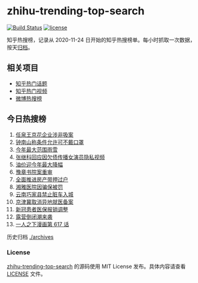 # zhihu-trending-top-search

[![Build Status](https://github.com/justjavac/zhihu-trending-top-search/workflows/ci/badge.svg?branch=main)](https://github.com/justjavac/zhihu-trending-top-search/actions)
[![license](https://img.shields.io/github/license/justjavac/zhihu-trending-top-search)](https://github.com/justjavac/zhihu-trending-top-search/blob/main/LICENSE)

知乎热搜榜，记录从 2020-11-24 日开始的知乎热搜榜单。每小时抓取一次数据，按天[归档](./archives)。

## 相关项目

- [知乎热门话题](https://github.com/justjavac/zhihu-trending-hot-questions)
- [知乎热门视频](https://github.com/justjavac/zhihu-trending-hot-video)
- [微博热搜榜](https://github.com/justjavac/weibo-trending-hot-search)

## 今日热搜榜

<!-- BEGIN -->
<!-- 最后更新时间 Sat Apr 01 2023 19:04:55 GMT+0800 (China Standard Time) -->

1. [任泉王京花企业涉非吸案](https://www.zhihu.com/search?q=%E4%BB%BB%E6%B3%89%E7%8E%8B%E4%BA%AC%E8%8A%B1%E4%BC%81%E4%B8%9A%E6%B6%89%E9%9D%9E%E5%90%B8%E6%A1%88%20)
1. [钟南山称条件允许可不戴口罩](https://www.zhihu.com/search?q=%E9%92%9F%E5%8D%97%E5%B1%B1%E7%A7%B0%E6%9D%A1%E4%BB%B6%E5%85%81%E8%AE%B8%E5%8F%AF%E4%B8%8D%E6%88%B4%E5%8F%A3%E7%BD%A9)
1. [今年最大范围雨雪](https://www.zhihu.com/search?q=%E4%BB%8A%E5%B9%B4%E6%9C%80%E5%A4%A7%E8%8C%83%E5%9B%B4%E9%9B%A8%E9%9B%AA)
1. [张继科回应因欠债传播女演员隐私视频](https://www.zhihu.com/search?q=%E5%BC%A0%E7%BB%A7%E7%A7%91%E5%9B%9E%E5%BA%94%E5%9B%A0%E6%AC%A0%E5%80%BA%E4%BC%A0%E6%92%AD%E5%A5%B3%E6%BC%94%E5%91%98%E9%9A%90%E7%A7%81%E8%A7%86%E9%A2%91)
1. [油价迎今年最大降幅](https://www.zhihu.com/search?q=%E6%B2%B9%E4%BB%B7%E8%BF%8E%E4%BB%8A%E5%B9%B4%E6%9C%80%E5%A4%A7%E9%99%8D%E5%B9%85)
1. [豫章书院案重审](https://www.zhihu.com/search?q=%E8%B1%AB%E7%AB%A0%E4%B9%A6%E9%99%A2%E6%A1%88%E9%87%8D%E5%AE%A1)
1. [全面推进房产带押过户](https://www.zhihu.com/search?q=%E5%85%A8%E9%9D%A2%E6%8E%A8%E8%BF%9B%E6%88%BF%E4%BA%A7%E5%B8%A6%E6%8A%BC%E8%BF%87%E6%88%B7)
1. [湘雅医院因骗保被罚](https://www.zhihu.com/search?q=%E6%B9%98%E9%9B%85%E5%8C%BB%E9%99%A2%E5%9B%A0%E9%AA%97%E4%BF%9D%E8%A2%AB%E7%BD%9A)
1. [云南巧家县禁止脏车入城](https://www.zhihu.com/search?q=%E4%BA%91%E5%8D%97%E5%B7%A7%E5%AE%B6%E5%8E%BF%E7%A6%81%E6%AD%A2%E8%84%8F%E8%BD%A6%E5%85%A5%E5%9F%8E)
1. [京津冀取消异地就医备案](https://www.zhihu.com/search?q=%E4%BA%AC%E6%B4%A5%E5%86%80%E5%8F%96%E6%B6%88%E5%BC%82%E5%9C%B0%E5%B0%B1%E5%8C%BB%E5%A4%87%E6%A1%88)
1. [新冠患者医保报销调整](https://www.zhihu.com/search?q=%E6%96%B0%E5%86%A0%E6%82%A3%E8%80%85%E5%8C%BB%E4%BF%9D%E6%8A%A5%E9%94%80%E8%B0%83%E6%95%B4)
1. [露营倒闭潮来袭](https://www.zhihu.com/search?q=%E9%9C%B2%E8%90%A5%E5%80%92%E9%97%AD%E6%BD%AE%E6%9D%A5%E8%A2%AD)
1. [一人之下漫画第 617 话](https://www.zhihu.com/search?q=%E4%B8%80%E4%BA%BA%E4%B9%8B%E4%B8%8B%E6%BC%AB%E7%94%BB%E7%AC%AC%20617%20%E8%AF%9D)

<!-- END -->

历史归档 [./archives](./archives)

### License

[zhihu-trending-top-search](https://github.com/justjavac/zhihu-trending-top-search) 的源码使用 MIT License
发布。具体内容请查看 [LICENSE](./LICENSE) 文件。
